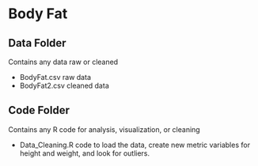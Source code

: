 # Body Fat

## Data Folder
Contains any data raw or cleaned
- BodyFat.csv raw data
- BodyFat2.csv cleaned data

## Code Folder
Contains any R code for analysis, visualization, or cleaning
- Data_Cleaning.R code to load the data, create new metric variables for height and weight, and look for outliers.
